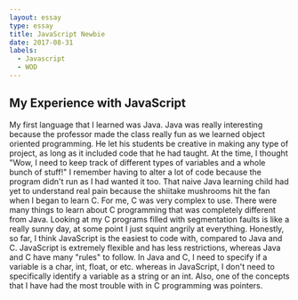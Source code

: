 ```yaml
---
layout: essay
type: essay
title: JavaScript Newbie
date: 2017-08-31
labels:
  - Javascript
  - WOD
---
```


## My Experience with JavaScript

  My first language that I learned was Java. Java was really interesting because the professor made the class really fun as we learned object oriented programming. He let his students be creative in making any type of project, as long as it included code that he had taught. At the time, I thought "Wow, I need to keep track of different types of variables and a whole bunch of stuff!" I remember having to alter a lot of code because the program didn't run as I had wanted it too. That naive Java learning child had yet to understand real pain because the shiitake mushrooms hit the fan when I began to learn C. For me, C was very complex to use. There were many things to learn about C programming that was completely different from Java. Looking at my C programs filled with segmentation faults is like a really sunny day, at some point I just squint angrily at everything. 
  Honestly, so far, I think JavaScript is the easiest to code with, compared to Java and C. JavaScript is extremely flexible and has less restrictions, whereas Java and C have many "rules" to follow. In Java and C, I need to specify if a variable is a char, int, float, or etc. whereas in JavaScript, I don't need to specifically identify a variable as a string or an int. Also, one of the concepts that I have had the most trouble with in C programming was pointers. 
